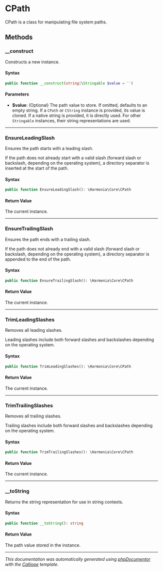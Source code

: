 # CPath

CPath is a class for manipulating file system paths.

## Methods

### __construct

Constructs a new instance.

#### Syntax

```php
public function __construct(string|\Stringable $value = '')
```

#### Parameters

- **$value**: (Optional) The path value to store. If omitted, defaults to an empty string. If a `CPath` or `CString` instance is provided, its value is cloned. If a native string is provided, it is directly used. For other `Stringable` instances, their string representations are used.

---

### EnsureLeadingSlash

Ensures the path starts with a leading slash.

If the path does not already start with a valid slash (forward slash or
backslash, depending on the operating system), a directory separator is
inserted at the start of the path.

#### Syntax

```php
public function EnsureLeadingSlash(): \Harmonia\Core\CPath
```

#### Return Value

The current instance.

---

### EnsureTrailingSlash

Ensures the path ends with a trailing slash.

If the path does not already end with a valid slash (forward slash or
backslash, depending on the operating system), a directory separator is
appended to the end of the path.

#### Syntax

```php
public function EnsureTrailingSlash(): \Harmonia\Core\CPath
```

#### Return Value

The current instance.

---

### TrimLeadingSlashes

Removes all leading slashes.

Leading slashes include both forward slashes and backslashes depending on
the operating system.

#### Syntax

```php
public function TrimLeadingSlashes(): \Harmonia\Core\CPath
```

#### Return Value

The current instance.

---

### TrimTrailingSlashes

Removes all trailing slashes.

Trailing slashes include both forward slashes and backslashes depending
on the operating system.

#### Syntax

```php
public function TrimTrailingSlashes(): \Harmonia\Core\CPath
```

#### Return Value

The current instance.

---

### __toString

Returns the string representation for use in string contexts.

#### Syntax

```php
public function __toString(): string
```

#### Return Value

The path value stored in the instance.

---

*This documentation was automatically generated using [phpDocumentor](http://www.phpdoc.org/) with the [Calliope](https://github.com/DaphneWebFramework/Calliope) template.*
